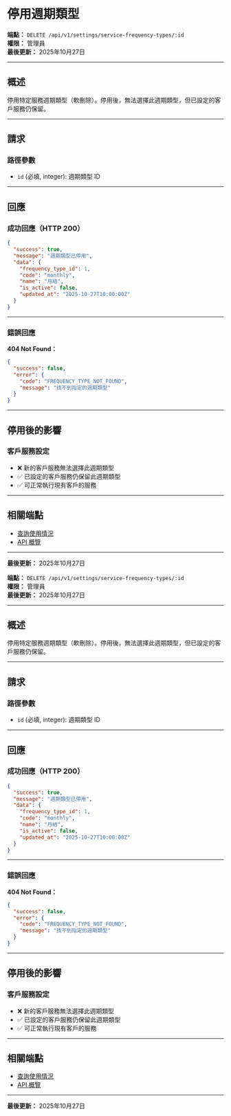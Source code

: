 # 停用週期類型

**端點：** `DELETE /api/v1/settings/service-frequency-types/:id`  
**權限：** 管理員  
**最後更新：** 2025年10月27日

---

## 概述

停用特定服務週期類型（軟刪除）。停用後，無法選擇此週期類型，但已設定的客戶服務仍保留。

---

## 請求

### 路徑參數

- `id` (必填, integer): 週期類型 ID

---

## 回應

### 成功回應（HTTP 200）

```json
{
  "success": true,
  "message": "週期類型已停用",
  "data": {
    "frequency_type_id": 1,
    "code": "monthly",
    "name": "月結",
    "is_active": false,
    "updated_at": "2025-10-27T10:00:00Z"
  }
}
```

---

### 錯誤回應

**404 Not Found：**
```json
{
  "success": false,
  "error": {
    "code": "FREQUENCY_TYPE_NOT_FOUND",
    "message": "找不到指定的週期類型"
  }
}
```

---

## 停用後的影響

### 客戶服務設定
- ❌ 新的客戶服務無法選擇此週期類型
- ✅ 已設定的客戶服務仍保留此週期類型
- ✅ 可正常執行現有客戶的服務

---

## 相關端點

- [查詢使用情況](./查詢使用情況.md)
- [API 概覽](./_概覽.md)

---

**最後更新：** 2025年10月27日



**端點：** `DELETE /api/v1/settings/service-frequency-types/:id`  
**權限：** 管理員  
**最後更新：** 2025年10月27日

---

## 概述

停用特定服務週期類型（軟刪除）。停用後，無法選擇此週期類型，但已設定的客戶服務仍保留。

---

## 請求

### 路徑參數

- `id` (必填, integer): 週期類型 ID

---

## 回應

### 成功回應（HTTP 200）

```json
{
  "success": true,
  "message": "週期類型已停用",
  "data": {
    "frequency_type_id": 1,
    "code": "monthly",
    "name": "月結",
    "is_active": false,
    "updated_at": "2025-10-27T10:00:00Z"
  }
}
```

---

### 錯誤回應

**404 Not Found：**
```json
{
  "success": false,
  "error": {
    "code": "FREQUENCY_TYPE_NOT_FOUND",
    "message": "找不到指定的週期類型"
  }
}
```

---

## 停用後的影響

### 客戶服務設定
- ❌ 新的客戶服務無法選擇此週期類型
- ✅ 已設定的客戶服務仍保留此週期類型
- ✅ 可正常執行現有客戶的服務

---

## 相關端點

- [查詢使用情況](./查詢使用情況.md)
- [API 概覽](./_概覽.md)

---

**最後更新：** 2025年10月27日



